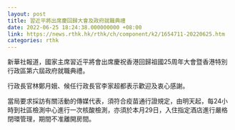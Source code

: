 ```yaml
---
layout: post
title: 習近平將出席慶回歸大會及政府就職典禮
date: 2022-06-25 18:24:38.000000000 +08:00
link: https://news.rthk.hk/rthk/ch/component/k2/1654711-20220625.htm
categories: rthk
---
```


新華社報道，國家主席習近平將會出席慶祝香港回歸祖國25周年大會暨香港特別行政區第六屆政府就職典禮。

行政長官林鄭月娥、候任行政長官李家超都表示歡迎及衷心感謝。

當局要求採訪有關活動的傳媒代表，須符合疫苗通行證規定，由明天起，每24小時到社區檢測中心進行一次核酸檢測，亦須於本月29日，入住指定酒店進行嚴格閉環管理，期間不准離開房間。
